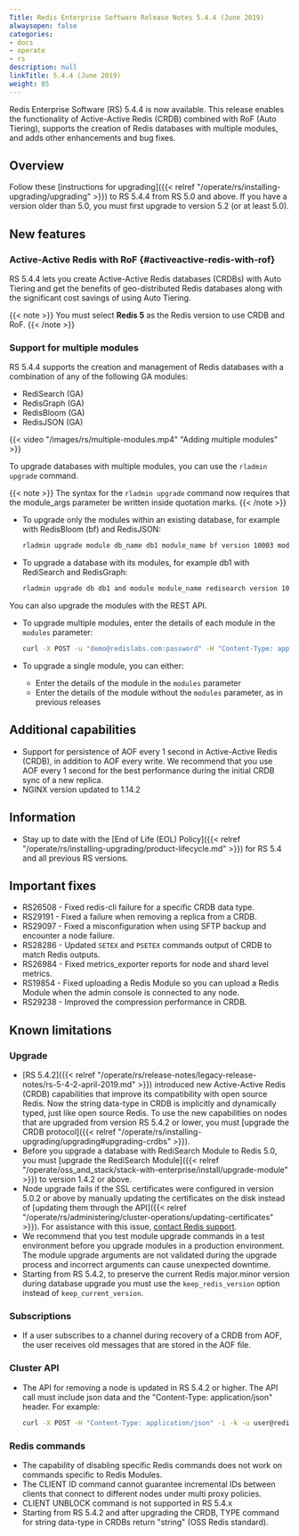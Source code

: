 ```yaml
---
Title: Redis Enterprise Software Release Notes 5.4.4 (June 2019)
alwaysopen: false
categories:
- docs
- operate
- rs
description: null
linkTitle: 5.4.4 (June 2019)
weight: 85
---
```

Redis Enterprise Software (RS) 5.4.4 is now available.
This release enables the functionality of Active-Active Redis (CRDB) combined with RoF (Auto Tiering),
supports the creation of Redis databases with multiple modules,
and adds other enhancements and bug fixes.

## Overview

Follow these [instructions for upgrading]({{< relref "/operate/rs/installing-upgrading/upgrading" >}}) to RS 5.4.4 from RS 5.0 and above.
If you have a version older than 5.0, you must first upgrade to version 5.2 (or at least 5.0).

## New features

### Active-Active Redis with RoF {#activeactive-redis-with-rof}

RS 5.4.4 lets you create Active-Active Redis databases (CRDBs) with Auto Tiering and get the benefits of geo-distributed Redis databases along with the significant cost savings of using Auto Tiering.

{{< note >}}
You must select **Redis 5** as the Redis version to use CRDB and RoF.
{{< /note >}}

### Support for multiple modules

RS 5.4.4 supports the creation and management of Redis databases with a combination of any of the following GA modules:

- RediSearch (GA)
- RedisGraph (GA)
- RedisBloom (GA)
- RedisJSON (GA)

{{< video "/images/rs/multiple-modules.mp4" "Adding multiple modules" >}}

To upgrade databases with multiple modules, you can use the `rladmin upgrade` command.

{{< note >}}
The syntax for the `rladmin upgrade` command now requires that the module_args parameter be written inside quotation marks.
{{< /note >}}

- To upgrade only the modules within an existing database, for example with RedisBloom (bf) and RedisJSON:

    ```sh
    rladmin upgrade module db_name db1 module_name bf version 10003 module_args "" module_name ReJSON version 10001 module_args ""
    ```

- To upgrade a database with its modules, for example db1 with RediSearch and RedisGraph:

    ```sh
    rladmin upgrade db db1 and module module_name redisearch version 103 module_args "ON_TIMEOUT FAIL NOGC" and module module_name graph version 10016 module_args ""
    ```

You can also upgrade the modules with the REST API.

- To upgrade multiple modules, enter the details of each module in the `modules` parameter:

    ```sh
    curl -X POST -u "demo@redislabs.com:password" -H "Content-Type: application/json" -d '{"modules":[{"module_name": "ReJSON", "current_module": "<module_uid>", "new_module": "<module_uid>", "new_module_args": "", "current_semantic_version":"1.0.4"}, {"module_name":"ft","current_module":"<module_uid>","new_module": "<module_uid>","current_semantic_version":"1.4.3", "new_module_args":"PARTITIONS AUTO"}], "force_restart":true}' https://127.0.0.1:9443/v1/bdbs/2/modules/upgrade
    ```

- To upgrade a single module, you can either:
    - Enter the details of the module in the `modules` parameter
    - Enter the details of the module without the `modules` parameter, as in previous releases

## Additional capabilities

- Support for persistence of AOF every 1 second in Active-Active Redis (CRDB), in addition to AOF every write.
    We recommend that you use AOF every 1 second for the best performance during the initial CRDB sync of a new replica.
- NGINX version updated to 1.14.2

## Information

- Stay up to date with the [End of Life (EOL) Policy]({{< relref "/operate/rs/installing-upgrading/product-lifecycle.md" >}}) for RS 5.4 and all previous RS versions.

## Important fixes

- RS26508 - Fixed redis-cli failure for a specific CRDB data type.
- RS29191 - Fixed a failure when removing a replica from a CRDB.
- RS29097 - Fixed a misconfiguration when using SFTP backup and encounter a node failure.
- RS28286 - Updated `SETEX` and `PSETEX` commands output of CRDB to match Redis outputs.
- RS26984 - Fixed metrics_exporter reports for node and shard level metrics.
- RS19854 - Fixed uploading a Redis Module so you can upload a Redis Module when the admin console is connected to any node.
- RS29238 - Improved the compression performance in CRDB.

## Known limitations

### Upgrade

- [RS 5.4.2]({{< relref "/operate/rs/release-notes/legacy-release-notes/rs-5-4-2-april-2019.md" >}}) introduced new Active-Active Redis (CRDB) capabilities that improve its compatibility with open source Redis. Now the string data-type in CRDB is implicitly and dynamically typed, just like open source Redis. To use the new capabilities on nodes that are upgraded from version RS 5.4.2 or lower, you must [upgrade the CRDB protocol]({{< relref "/operate/rs/installing-upgrading/upgrading#upgrading-crdbs" >}}).
- Before you upgrade a database with RediSearch Module to Redis 5.0, you must [upgrade the RediSearch Module]({{< relref "/operate/oss_and_stack/stack-with-enterprise/install/upgrade-module" >}}) to version 1.4.2 or above.
- Node upgrade fails if the SSL certificates were configured in version 5.0.2 or above by manually updating the certificates on the disk instead of [updating them through the API]({{< relref "/operate/rs/administering/cluster-operations/updating-certificates" >}}). For assistance with this issue, [contact Redis support](https://redislabs.com/company/support/).
- We recommend that you test module upgrade commands in a test environment before you upgrade modules in a production environment. The module upgrade arguments are not validated during the upgrade process and incorrect arguments can cause unexpected downtime.
- Starting from RS 5.4.2, to preserve the current Redis major.minor version during database upgrade you must use the `keep_redis_version` option instead of `keep_current_version`.

### Subscriptions

- If a user subscribes to a channel during recovery of a CRDB from AOF, the user receives old messages that are stored in the AOF file.

### Cluster API

- The API for removing a node is updated in RS 5.4.2 or higher. The API call must include json data and the "Content-Type: application/json" header. For example:

    ```sh
    curl -X POST -H "Content-Type: application/json" -i -k -u user@redislabs.com:passsword https://localhost:9443/v1/nodes/3/actions/remove --data "{}"

    ```

### Redis commands

- The capability of disabling specific Redis commands does not work on commands specific to Redis Modules.
- The CLIENT ID command cannot guarantee incremental IDs between clients that connect to different nodes under multi proxy policies.
- CLIENT UNBLOCK command is not supported in RS 5.4.x
- Starting from RS 5.4.2 and after upgrading the CRDB, TYPE command for string data-type in CRDBs return "string" (OSS Redis standard).
